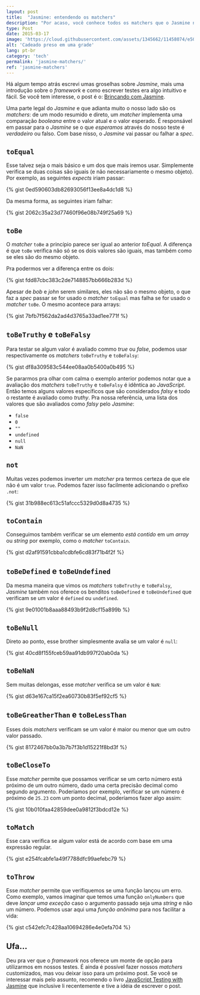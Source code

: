 ```yaml
---
layout: post
title:  "Jasmine: entendendo os matchers"
description: "Por acaso, você conhece todos os matchers que o Jasmine nos oferece pra brincar?"
type: Post
date: 2015-03-17
image: 'https://cloud.githubusercontent.com/assets/1345662/11458074/e50ba9de-969f-11e5-9983-999042edf9c0.jpg'
alt: 'Cadeado preso em uma grade'
lang: pt-br
category: 'tech'
permalink: 'jasmine-matchers/'
ref: 'jasmine-matchers'
---
```


Há algum tempo atrás escrevi umas groselhas sobre *Jasmine*, mais uma introdução sobre o *framework* e como escrever testes era algo intuitivo e fácil. Se você tem interesse, o post é o: [Brincando com Jasmine](/brincando-com-jasmine).

Uma parte legal do *Jasmine* e que adianta muito o nosso lado são os *matchers*: de um modo resumido e direto, um *matcher* implementa uma comparação *booleana* entre o valor atual e o valor esperado. É responsável em passar para o *Jasmine* se o que *esperamos* através do nosso teste é *verdadeiro* ou falso. Com base nisso, o *Jasmine* vai passar ou falhar a *spec*.

## `toEqual`

Esse talvez seja o mais básico e um dos que mais iremos usar. Simplemente verifica se duas coisas são iguais (e não necessariamente o mesmo objeto). Por exemplo, as seguintes *expects* iriam passar:

{% gist 0ed590603db82693056f13ee8a4dc1d8 %}

Da mesma forma, as seguintes iriam falhar:

{% gist 2062c35a23d77460f96e08b749f25a69 %}

## `toBe`

O *matcher* `toBe` a princípio parece ser igual ao anterior *toEqual*. A diferença é que `toBe` verifica não só se os dois valores são iguais, mas também como se eles são do mesmo objeto.

Pra podermos ver a diferença entre os dois:

{% gist fdd87cbc383c2de7148857bb666b283d %}

Apesar de *bob* e *john* serem similares, eles não são o mesmo objeto, o que faz a *spec* passar se for usado o *matcher* `toEqual` mas falha se for usado o *matcher* `toBe`. O mesmo acontece para arrays:

{% gist 7bfb7f562da2ad4d3765a33ad1ee771f %}

## `toBeTruthy` e `toBeFalsy`

Para testar se algum valor é avaliado commo *true* ou *false*, podemos usar respectivamente os *matchers* `toBeTruthy` e `toBeFalsy`:

{% gist df8a309583c544ee08aa0b5400a0b495 %}

Se pararmos pra olhar com calma o exemplo anterior podemos notar que a avaliação dos *matchers* `toBeTruthy` e `toBeFalsy` é idêntica ao *JavaScript*. Então temos alguns valores específicos que são considerados *falsy* e todo o restante é avaliado como *truthy*. Pra nossa referência, uma lista dos valores que são avaliados como *falsy* pelo *Jasmine*:

* `false`
* `0`
* `""`
* `undefined`
* `null`
* `NaN`


## `not`

Muitas vezes podemos inverter um *matcher* pra termos certeza de que ele não é um valor `true`. Podemos fazer isso facilmente adicionando o prefixo `.not`:

{% gist 31b988ec613c51afccc5329d0d8a4735 %}

## `toContain`

Conseguimos também verificar se um elemento *está contido* em um *array* ou *string* por exemplo, como o *matcher* `toContain`.

{% gist d2af91591cbba1cdbfe6cd83f71b4f2f %}

## `toBeDefined` e `toBeUndefined`

Da mesma maneira que vimos os *matchers* `toBeTruthy` e `toBeFalsy`, *Jasmine* também nos oferece os benditos `toBeDefined` e `toBeUndefined` que verificam se um valor é `defined` ou `undefined`.

{% gist 9e01001b8aaa88493b9f2d8cf15a899b %}

## `toBeNull`

Direto ao ponto, esse brother simplesmente avalia se um valor é `null`:

{% gist 40cd8f155fceb59aa91db997f20ab0da %}

## `toBeNaN`

Sem muitas delongas, esse *matcher* verifica se um valor é `NaN`:

{% gist d63e167ca15f2ea60730b83f5ef92cf5 %}

## `toBeGreatherThan` e `toBeLessThan`

Esses dois *matchers* verificam se um valor é maior ou menor que um outro valor passado.

{% gist 8172467bb0a3b7b7f3b1d15221f8bd3f %}

## `toBeCloseTo`

Esse *matcher* permite que possamos verificar se um certo número está próximo de um outro número, dado uma certa precisão decimal como segundo argumento. Poderíamos por exemplo, verificar se um número é próximo de `25.23` com um ponto decimal, poderíamos fazer algo assim:

{% gist 10b010faa42859dee0a9812f3bdcd12e %}

## `toMatch`

Esse cara verifica se algum valor está de acordo com base em uma expressão regular.

{% gist e254fcabfe1a49f7788dfc99aefebc79 %}

## `toThrow`

Esse *matcher* permite que verifiquemos se uma função lançou um erro. Como exemplo, vamos imaginar que temos uma função `onlyNumbers` que deve *lançar uma exceção* caso o argumento passado seja uma *string* e não um número. Podemos usar aqui uma *função anônima* para nos facilitar a vida:

{% gist c542efc7c428aa10694286e4e0efa704 %}

## Ufa...

Deu pra ver que o *framework* nos oferece um monte de opção para utilizarmos em nossos testes. É ainda é possível fazer nossos *matchers* customizados, mas vou deixar isso para um próximo post. Se você se interessar mais pelo assunto, recomendo o livro [JavaScript Testing with Jasmine](http://shop.oreilly.com/product/0636920028277.do) que inclusive li recentemente e tive a idéia de escrever o post.
